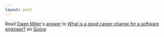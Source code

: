 ```yaml
---
layout: post
---
```

<span class='quora-content-embed' data-name='What-is-a-good-career-change-for-a-software-engineer/answer/Owen-Miller-3'>Read <a class='quora-content-link' data-width='560' data-height='260' href='https://www.quora.com/What-is-a-good-career-change-for-a-software-engineer/answer/Owen-Miller-3' data-type='answer' data-id='6317845' data-key='f8af1b2b7937402b9ec2c5e5f921c30a' load-full-answer='False' data-embed='wnltgsq'><a href='https://www.quora.com/Owen-Miller-3'>Owen Miller</a>&#039;s <a href='/What-is-a-good-career-change-for-a-software-engineer#ans6317845'>answer</a> to <a href='/What-is-a-good-career-change-for-a-software-engineer' ref='canonical'><span class="rendered_qtext">What is a good career change for a software engineer?</span></a></a> on <a href='https://www.quora.com'>Quora</a><script type="text/javascript" src="https://www.quora.com/widgets/content"></script></span>
